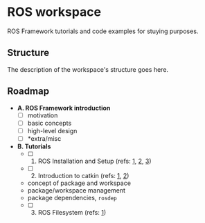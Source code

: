 # ROS workspace

ROS Framework tutorials and code examples for stuying purposes.

## Structure

The description of the workspace's structure goes here.

## Roadmap

- **A. ROS Framework introduction** 
  - [ ] motivation
  - [ ] basic concepts
  - [ ] high-level design
  - [ ] *extra/misc
- **B. Tutorials**
  - [ ] 01. ROS Installation and Setup 
    (refs: [1](http://wiki.ros.org/Installation/Ubuntu),
           [2](http://wiki.ros.org/Installation/Source),
           [3](http://wiki.ros.org/ROS/Tutorials/InstallingandConfiguringROSEnvironment))
  - [ ] 02. Introduction to catkin
    (refs: [1](http://wiki.ros.org/ROS/Tutorials/CreatingPackage),
           [2](http://wiki.ros.org/ROS/Tutorials/BuildingPackages))
   - concept of package and workspace
   - package/workspace management
   - package dependencies, `rosdep`
  - [ ] 03. ROS Filesystem
        (refs: [1](http://wiki.ros.org/ROS/Tutorials/NavigatingTheFilesystem))
        
